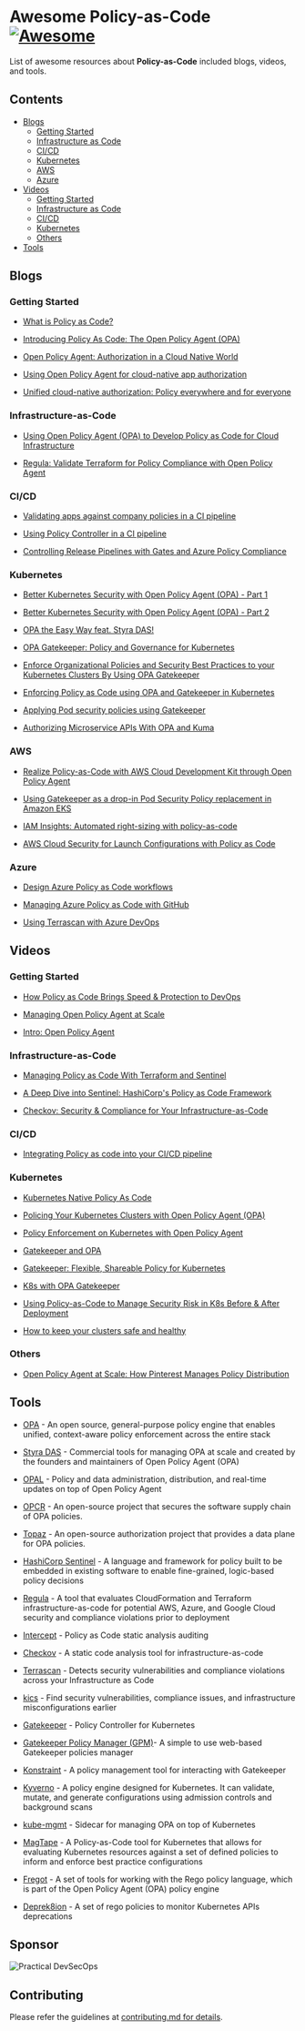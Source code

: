 # Awesome Policy-as-Code [![Awesome](https://awesome.re/badge-flat2.svg)](https://awesome.re)

List of awesome resources about **Policy-as-Code** included blogs, videos, and tools.

## Contents

- [Blogs](#blogs)
  - [Getting Started](#getting-started)
  - [Infrastructure as Code](#infrastructure-as-code)
  - [CI/CD](#cicd)
  - [Kubernetes](#kubernetes)
  - [AWS](#aws)
  - [Azure](#azure)
- [Videos](#videos)
  - [Getting Started](#getting-started-1)
  - [Infrastructure as Code](#infrastructure-as-code-1)
  - [CI/CD](#cicd-1)
  - [Kubernetes](#kubernetes-1)
  - [Others](#others)
- [Tools](#tools)

## Blogs

### Getting Started

- [What is Policy as Code?](https://blog.container-solutions.com/what-is-policy-as-code)

- [Introducing Policy As Code: The Open Policy Agent (OPA)](https://www.cncf.io/blog/2020/08/13/introducing-policy-as-code-the-open-policy-agent-opa/)

- [Open Policy Agent: Authorization in a Cloud Native World](https://www.aquasec.com/cloud-native-academy/cloud-native-applications/open-policy-agent-authorization-in-a-cloud-native-world/)

- [Using Open Policy Agent for cloud-native app authorization](https://blog.styra.com/blog/using-open-policy-agent-for-cloud-native-app-authorization)

- [Unified cloud-native authorization: Policy everywhere and for everyone](https://blog.styra.com/blog/unified-cloud-native-authorization-rego-policy-builder)

### Infrastructure-as-Code

- [Using Open Policy Agent (OPA) to Develop Policy as Code for Cloud Infrastructure](https://cloudsecurityalliance.org/blog/2020/02/21/using-open-policy-agent-opa-to-develop-policy-as-code-for-cloud-infrastructure/)

- [Regula: Validate Terraform for Policy Compliance with Open Policy Agent](https://dev.to/andrewwright/regula-validate-terraform-for-policy-compliance-with-open-policy-agent-37lg)

### CI/CD

- [Validating apps against company policies in a CI pipeline](https://cloud.google.com/anthos-config-management/docs/tutorials/app-policy-validation-ci-pipeline)

- [Using Policy Controller in a CI pipeline](https://cloud.google.com/anthos-config-management/docs/tutorials/policy-agent-ci-pipeline)

- [Controlling Release Pipelines with Gates and Azure Policy Compliance](https://devblogs.microsoft.com/devops/controlling-release-pipelines-with-gates-and-azure-policy-compliance/)

### Kubernetes

- [Better Kubernetes Security with Open Policy Agent (OPA) - Part 1](https://www.openshift.com/blog/better-kubernetes-security-with-open-policy-agent-opa-part-1)

- [Better Kubernetes Security with Open Policy Agent (OPA) - Part 2](https://www.openshift.com/blog/better-kubernetes-security-with-open-policy-agent-opa-part-2)

- [OPA the Easy Way feat. Styra DAS!](https://www.infracloud.io/blogs/opa-the-easy-way-featuring-styra-das/)

- [OPA Gatekeeper: Policy and Governance for Kubernetes](https://kubernetes.io/blog/2019/08/06/opa-gatekeeper-policy-and-governance-for-kubernetes/)

- [Enforce Organizational Policies and Security Best Practices to your Kubernetes Clusters By Using OPA Gatekeeper](https://medium.com/trendyol-tech/enforce-organizational-policies-and-security-best-practices-to-your-kubernetes-clusters-by-using-dfc085528e07)

- [Enforcing Policy as Code using OPA and Gatekeeper in Kubernetes](https://elastisys.com/enforcing-policy-as-code-using-opa-and-gatekeeper-in-kubernetes/)

- [Applying Pod security policies using Gatekeeper](https://cloud.google.com/kubernetes-engine/docs/how-to/pod-security-policies-with-gatekeeper)

- [Authorizing Microservice APIs With OPA and Kuma](https://konghq.com/blog/authorize-api-opa-kuma?utm_source=youtube&utm_medium=social&utm_campaign=community)

### AWS

- [Realize Policy-as-Code with AWS Cloud Development Kit through Open Policy Agent](https://aws.amazon.com/blogs/opensource/realize-policy-as-code-with-aws-cloud-development-kit-through-open-policy-agent/)

- [Using Gatekeeper as a drop-in Pod Security Policy replacement in Amazon EKS](https://aws.amazon.com/blogs/containers/using-gatekeeper-as-a-drop-in-pod-security-policy-replacement-in-amazon-eks/)

- [IAM Insights: Automated right-sizing with policy-as-code](https://bridgecrew.io/blog/iam-insights-automated-right-sizing-for-iam-policy-code/)

- [AWS Cloud Security for Launch Configurations with Policy as Code](https://www.accurics.com/blog/security-blog/aws-cloud-security-for-launch-configurations-with-policy-as-code/)

### Azure

- [Design Azure Policy as Code workflows](https://docs.microsoft.com/en-us/azure/governance/policy/concepts/policy-as-code)

- [Managing Azure Policy as Code with GitHub](https://github.com/Azure/manage-azure-policy/blob/main/tutorial/azure-policy-as-code.md)

- [Using Terrascan with Azure DevOps](https://lgulliver.github.io/terrascan-in-azure-devops/)

## Videos

### Getting Started

- [How Policy as Code Brings Speed & Protection to DevOps](https://www.youtube.com/watch?v=cOOw4d_6WyA)

- [Managing Open Policy Agent at Scale](https://www.youtube.com/watch?v=oLO74V1Y4gM)

- [Intro: Open Policy Agent](https://www.youtube.com/watch?v=Lca5u_ODS5s)

### Infrastructure-as-Code

- [Managing Policy as Code With Terraform and Sentinel](https://www.youtube.com/watch?v=z_m4fFYym30)

- [A Deep Dive into Sentinel: HashiCorp's Policy as Code Framework](https://www.youtube.com/watch?v=5gHo8PIA2uc)

- [Checkov: Security & Compliance for Your Infrastructure-as-Code](https://www.youtube.com/watch?v=n5EdM-e-9DU)

### CI/CD

- [Integrating Policy as code into your CI/CD pipeline](https://www.youtube.com/watch?v=sUNhRHQ2YrY)

### Kubernetes

- [Kubernetes Native Policy As Code](https://youtu.be/6GGg2WyhJfY)

- [Policing Your Kubernetes Clusters with Open Policy Agent (OPA)](https://www.youtube.com/watch?v=RDWndems-sk)

- [Policy Enforcement on Kubernetes with Open Policy Agent](https://www.youtube.com/watch?v=UN0su8fdGcs)

- [Gatekeeper and OPA](https://www.youtube.com/watch?v=ZJgaGJm9NJE)

- [Gatekeeper: Flexible, Shareable Policy for Kubernetes](https://www.youtube.com/watch?v=6Kur5MXg7us)

- [K8s with OPA Gatekeeper](https://www.youtube.com/watch?v=v4wJE3I8BYM)

- [Using Policy-as-Code to Manage Security Risk in K8s Before & After Deployment](https://www.youtube.com/watch?v=ZyOCLALjV98)

- [How to keep your clusters safe and healthy](https://www.youtube.com/watch?v=rSq-xqhQ09Q)

### Others

- [Open Policy Agent at Scale: How Pinterest Manages Policy Distribution](https://www.youtube.com/watch?v=LhgxFICWsA8)

## Tools

- [OPA](https://github.com/open-policy-agent/opa) - An open source, general-purpose policy engine that enables unified, context-aware policy enforcement across the entire stack

- [Styra DAS](https://www.styra.com/pricing) - Commercial tools for managing OPA at scale and created by the founders and maintainers of Open Policy Agent (OPA)

- [OPAL](https://github.com/authorizon/opal) - Policy and data administration, distribution, and real-time updates on top of Open Policy Agent

- [OPCR](https://openpolicycontainers.com/) - An open-source project that secures the software supply chain of OPA policies. 

- [Topaz](https://www.topaz.sh) - An open-source authorization project that provides a data plane for OPA policies.

- [HashiCorp Sentinel](https://docs.hashicorp.com/sentinel) - A language and framework for policy built to be embedded in existing software to enable fine-grained, logic-based policy decisions

- [Regula](https://github.com/fugue/regula) - A tool that evaluates CloudFormation and Terraform infrastructure-as-code for potential AWS, Azure, and Google Cloud security and compliance violations prior to deployment

- [Intercept](https://github.com/xfhg/intercept) - Policy as Code static analysis auditing

- [Checkov](https://github.com/bridgecrewio/checkov) - A static code analysis tool for infrastructure-as-code

- [Terrascan](https://github.com/accurics/terrascan) - Detects security vulnerabilities and compliance violations across your Infrastructure as Code

- [kics](https://github.com/Checkmarx/kics) - Find security vulnerabilities, compliance issues, and infrastructure misconfigurations earlier

- [Gatekeeper](https://github.com/open-policy-agent/gatekeeper) - Policy Controller for Kubernetes

- [Gatekeeper Policy Manager (GPM)](https://github.com/sighupio/gatekeeper-policy-manager)- A simple to use web-based Gatekeeper policies manager

- [Konstraint](https://github.com/plexsystems/konstraint) - A policy management tool for interacting with Gatekeeper 

- [Kyverno](https://github.com/kyverno/kyverno) - A policy engine designed for Kubernetes. It can validate, mutate, and generate configurations using admission controls and background scans

- [kube-mgmt](https://github.com/open-policy-agent/kube-mgmt) - Sidecar for managing OPA on top of Kubernetes

- [MagTape](https://github.com/tmobile/magtape) - A Policy-as-Code tool for Kubernetes that allows for evaluating Kubernetes resources against a set of defined policies to inform and enforce best practice configurations

- [Fregot](https://github.com/fugue/Fregot) - A set of tools for working with the Rego policy language, which is part of the Open Policy Agent (OPA) policy engine

- [Deprek8ion](https://github.com/swade1987/deprek8ion) - A set of rego policies to monitor Kubernetes APIs deprecations

## Sponsor

![Practical DevSecOps](images/practical-devsecops-logo.png)

## Contributing

Please refer the guidelines at [contributing.md for details](Contributing.md).